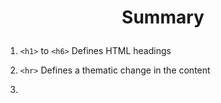 <h1><p align="center">Summary</p></h1>

1. `<h1>` to `<h6>`		Defines HTML headings

2. `<hr>`		Defines a thematic change in the content

3. 
